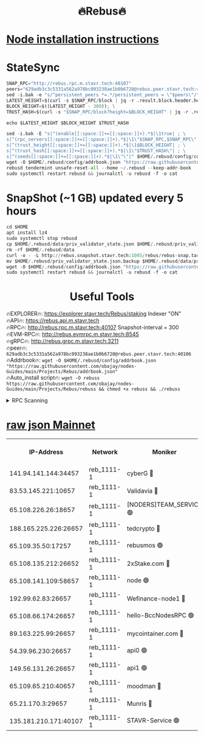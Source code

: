  <h1 align="center"> 🔥Rebus🔥</h1>


[Node installation instructions](https://github.com/obajay/nodes-Guides/tree/main/Projects/Rebus)
=
# StateSync
```python
SNAP_RPC="http://rebus.rpc.m.stavr.tech:40107"
peers="629adb3c3c5331a562a978bc093238ae1b0b6720@rebus.peer.stavr.tech:40106"
sed -i.bak -e "s/^persistent_peers *=.*/persistent_peers = \"$peers\"/" $HOME/.rebusd/config/config.toml
LATEST_HEIGHT=$(curl -s $SNAP_RPC/block | jq -r .result.block.header.height); \
BLOCK_HEIGHT=$((LATEST_HEIGHT - 300)); \
TRUST_HASH=$(curl -s "$SNAP_RPC/block?height=$BLOCK_HEIGHT" | jq -r .result.block_id.hash)

echo $LATEST_HEIGHT $BLOCK_HEIGHT $TRUST_HASH

sed -i.bak -E "s|^(enable[[:space:]]+=[[:space:]]+).*$|\1true| ; \
s|^(rpc_servers[[:space:]]+=[[:space:]]+).*$|\1\"$SNAP_RPC,$SNAP_RPC\"| ; \
s|^(trust_height[[:space:]]+=[[:space:]]+).*$|\1$BLOCK_HEIGHT| ; \
s|^(trust_hash[[:space:]]+=[[:space:]]+).*$|\1\"$TRUST_HASH\"| ; \
s|^(seeds[[:space:]]+=[[:space:]]+).*$|\1\"\"|" $HOME/.rebusd/config/config.toml
wget -O $HOME/.rebusd/config/addrbook.json "https://raw.githubusercontent.com/obajay/nodes-Guides/main/Projects/Rebus/addrbook.json"
rebusd tendermint unsafe-reset-all --home ~/.rebusd --keep-addr-book
sudo systemctl restart rebusd && journalctl -u rebusd -f -o cat
```

# SnapShot (~1 GB) updated every 5 hours
```python
cd $HOME
apt install lz4
sudo systemctl stop rebusd
cp $HOME/.rebusd/data/priv_validator_state.json $HOME/.rebusd/priv_validator_state.json.backup
rm -rf $HOME/.rebusd/data
curl -o - -L http://rebus.snapshot.stavr.tech:1005/rebus/rebus-snap.tar.lz4 | lz4 -c -d - | tar -x -C $HOME/.rebusd --strip-components 2
mv $HOME/.rebusd/priv_validator_state.json.backup $HOME/.rebusd/data/priv_validator_state.json
wget -O $HOME/.rebusd/config/addrbook.json "https://raw.githubusercontent.com/obajay/nodes-Guides/main/Projects/Rebus/addrbook.json"
sudo systemctl restart rebusd && journalctl -u rebusd -f -o cat
```
 <h1 align="center"> Useful Tools</h1>

🔥EXPLORER🔥:          https://explorer.stavr.tech/Rebus/staking        Indexer "ON" \
🔥API🔥:                      https://rebus.api.m.stavr.tech \
🔥RPC🔥:                      http://rebus.rpc.m.stavr.tech:40107              Snapshot-interval = 300 \
🔥EVM-RPC🔥:                http://rebus.evmrpc.m.stavr.tech:8545 \
🔥gRPC🔥:                    http://rebus.grpc.m.stavr.tech:3211 \
🔥peer🔥:                     `629adb3c3c5331a562a978bc093238ae1b0b6720@rebus.peer.stavr.tech:40106` \
🔥Addrbook🔥:    ```wget -O $HOME/.rebusd/config/addrbook.json "https://raw.githubusercontent.com/obajay/nodes-Guides/main/Projects/Rebus/addrbook.json"``` \
🔥Auto_install script🔥: ```wget -O rebuss https://raw.githubusercontent.com/obajay/nodes-Guides/main/Projects/Rebus/rebuss && chmod +x rebuss && ./rebuss```

<details>
<summary>RPC Scanning</summary>

<h2 align="center"> We scan nodes in real time every 4 hours. And we provide the final result of RPC endpoints.
We cannot influence the operation of these nodes in any way. </h2>


```python
If Voting Power is higher than 0 --> then the Node is a validator of the network and may be subject to attack and be a potential threat to the chain.
```
```python
We marked such validators with a red symbol
```

</details>

[raw json Mainnet](https://rpc-check.rebusm.stavr.tech/rebusm/rpc-rebusm-result.json)
=



<table><tr><th>IP-Address</th><th>Network</th><th>Moniker</th><th>Latest Block Height</th><th>Earliest Block Height</th><th>Catching Up</th><th>Tx Index</th><th>Voting Power</th><th>Scan Time</th></tr><tr><td>141.94.141.144:34457</td><td>reb_1111-1</td><td>cyberG 🔴</td><td>12634678</td><td>8486101</td><td>False</td><td>on</td><td>1045614</td><td>2023-12-12T02:02:11.394891273UTC</td></tr><tr><td>83.53.145.221:10657</td><td>reb_1111-1</td><td>Validavia 🔴</td><td>12634676</td><td>8812031</td><td>False</td><td>off</td><td>1027772</td><td>2023-12-12T02:02:06.094555931UTC</td></tr><tr><td>65.108.226.26:18657</td><td>reb_1111-1</td><td>[NODERS]TEAM_SERVICE 🟢</td><td>12634683</td><td>9280501</td><td>False</td><td>on</td><td>0</td><td>2023-12-12T02:02:22.678618687UTC</td></tr><tr><td>188.165.225.226:26657</td><td>reb_1111-1</td><td>tedcrypto 🔴</td><td>12634673</td><td>10217701</td><td>False</td><td>on</td><td>2139193</td><td>2023-12-12T02:01:59.015152126UTC</td></tr><tr><td>65.109.35.50:17257</td><td>reb_1111-1</td><td>rebusmos 🟢</td><td>12634666</td><td>10844401</td><td>False</td><td>on</td><td>0</td><td>2023-12-12T02:01:36.306056489UTC</td></tr><tr><td>65.108.135.212:26652</td><td>reb_1111-1</td><td>2xStake.com 🔴</td><td>12634676</td><td>11112501</td><td>False</td><td>off</td><td>1067498</td><td>2023-12-12T02:02:05.506796223UTC</td></tr><tr><td>65.108.141.109:58657</td><td>reb_1111-1</td><td>node 🟢</td><td>12634666</td><td>11172401</td><td>False</td><td>on</td><td>0</td><td>2023-12-12T02:01:35.913347283UTC</td></tr><tr><td>192.99.62.83:26657</td><td>reb_1111-1</td><td>Wefinance-node1 🔴</td><td>12634678</td><td>11258401</td><td>False</td><td>on</td><td>3354702</td><td>2023-12-12T02:02:11.130166315UTC</td></tr><tr><td>65.108.66.174:26657</td><td>reb_1111-1</td><td>hello-BccNodesRPC 🟢</td><td>12634664</td><td>12105701</td><td>False</td><td>on</td><td>0</td><td>2023-12-12T02:01:31.041081643UTC</td></tr><tr><td>89.163.225.99:26657</td><td>reb_1111-1</td><td>mycointainer.com 🔴</td><td>12634664</td><td>12224101</td><td>False</td><td>on</td><td>4875337</td><td>2023-12-12T02:01:31.406979177UTC</td></tr><tr><td>54.39.96.230:26657</td><td>reb_1111-1</td><td>api0 🟢</td><td>12634663</td><td>12372001</td><td>False</td><td>on</td><td>0</td><td>2023-12-12T02:01:28.138025556UTC</td></tr><tr><td>149.56.131.26:26657</td><td>reb_1111-1</td><td>api1 🟢</td><td>12634669</td><td>12529901</td><td>False</td><td>on</td><td>0</td><td>2023-12-12T02:01:44.342813220UTC</td></tr><tr><td>65.109.65.210:40657</td><td>reb_1111-1</td><td>moodman 🔴</td><td>12634668</td><td>12534668</td><td>False</td><td>off</td><td>1097991</td><td>2023-12-12T02:01:41.575961413UTC</td></tr><tr><td>65.21.170.3:29657</td><td>reb_1111-1</td><td>Munris 🔴</td><td>12634677</td><td>12534677</td><td>False</td><td>off</td><td>1518054</td><td>2023-12-12T02:02:08.467521176UTC</td></tr><tr><td>135.181.210.171:40107</td><td>reb_1111-1</td><td>STAVR-Service 🟢</td><td>12631510</td><td>12631201</td><td>False</td><td>on</td><td>0</td><td>2023-12-12T02:01:28.641876717UTC</td></tr></table>